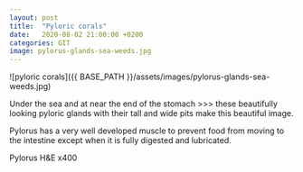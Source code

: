 ```yaml
---
layout: post
title:  "Pyloric corals"
date:   2020-08-02 21:00:00 +0200
categories: GIT
image: pylorus-glands-sea-weeds.jpg
---
```


![pyloric corals]({{ BASE_PATH }}/assets/images/pylorus-glands-sea-weeds.jpg)

Under the sea and at near the end of the stomach >>> these beautifully looking pyloric glands with their tall and wide pits make this beautiful image. 

Pylorus has a very well developed muscle to prevent food from moving to the intestine except when it is fully digested and lubricated.


Pylorus H&E x400
